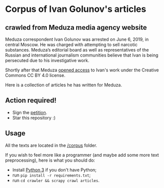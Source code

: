# Corpus of Ivan Golunov's articles
## crawled from Meduza media agency website

Meduza correspondent Ivan Golunov was arrested on June 6, 2019, in central Moscow. 
He was charged with attempting to sell narcotic substances. 
Meduza’s editorial board as well as representatives of the Russian and international journalism communities believe that Ivan is being persecuted due to his investigative work.

Shortly after that Meduza [opened access](https://meduza.io/en/feature/2019/06/09/support-ivan-golunov-by-republishing-his-work) to Ivan's work under the Creative Commons CC BY 4.0 license.

Here is a collection of articles he has written for Meduza.

## Action required!

* Sign the [petition](https://www.change.org/p/%D1%81%D0%B2%D0%BE%D0%B1%D0%BE%D0%B4%D1%83-%D0%B6%D1%83%D1%80%D0%BD%D0%B0%D0%BB%D0%B8%D1%81%D1%82%D1%83-%D0%B8%D0%B2%D0%B0%D0%BD%D1%83-%D0%B3%D0%BE%D0%BB%D1%83%D0%BD%D0%BE%D0%B2%D1%83-%D0%B0%D0%B2%D1%82%D0%BE%D1%80%D1%83-%D1%80%D0%B0%D1%81%D1%81%D0%BB%D0%B5%D0%B4%D0%BE%D0%B2%D0%B0%D0%BD%D0%B8%D0%B9-%D0%BA%D0%BE%D1%80%D1%80%D1%83%D0%BF%D1%86%D0%B8%D0%B8).
* Star this repository :)

## Usage

All the texts are located in the [/corpus](/corpus) folder.

If you wish to feel more like a programmer (and maybe add some more text preprocessing), here is what you should do:

* Install [Python 3](https://www.python.org/downloads/release/python-370/) if you don't have Python;
* run `pip install -r requirements.txt`;
* run `cd crawler && scrapy crawl articles`.
